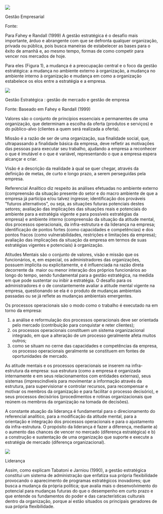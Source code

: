 [![](https://img.uninove.br/static/0/0/0/0/0/0/0/3/3/9/6/339620/25537.png)](https://img.uninove.br/static/0/0/0/0/0/0/0/3/3/9/6/339620/25537.png)

Gestão Empresarial

Fonte:

Para Fahey e Randall (1999) A gestão estratégica é o desafio mais importante, árduo e abrangente com que se defronta qualquer organização, privada ou pública, pois busca maneiras de estabelecer as bases para o êxito de amanhã e, ao mesmo tempo, formas de como competir para vencer nos mercados de hoje.

Para eles (Figura 1), a mudança é a preocupação central e o foco da gestão estratégica: a mudança no ambiente externo à organização, a mudança no ambiente interno à organização e mudança em como a organização estabelece os elos entre a estratégia e a empresa.

[![](https://img.uninove.br/static/0/0/0/0/0/0/0/3/3/9/6/339619/25579.png)](https://img.uninove.br/static/0/0/0/0/0/0/0/3/3/9/6/339619/25579.png)

Gestão Estratégica : gestão de mercado e gestão de empresa

Fonte: Baseado em Fahey e Randall (1999)

Valores são o conjunto de princípios essenciais e permanentes de uma organização, que determinam a escolha da oferta (produtos e serviços) e do público-alvo (clientes a quem será realizada a oferta).

Missão é a razão de ser de uma organização, sua finalidade social, que, ultrapassando a finalidade básica da empresa, deve refletir as motivações das pessoas para executar seu trabalho, ajudando a empresa a reconhecer o que é imutável e o que é variável, representando o que a empresa espera alcançar e criar.

Visão é a descrição da realidade à qual se quer chegar, através da definição de metas, de curto e longo prazo, a serem perseguidas pela empresa.

Referencial Analítico diz respeito às análises efetuadas no ambiente externo (compreensão da situação presente do setor e do macro ambiente de que a empresa já participa e/ou talvez ingresse; identificação dos prováveis "futuros alternativos", ou seja, as situações futuras potenciais destes setores; avaliação das implicações das situações reais e potenciais do ambiente para a estratégia vigente e para possíveis estratégias da empresa) e ambiente interno (compreensão da situação da atitude mental, dos processos operacionais, da infra-estrutura e da liderança na empresa; identificação de pontos fortes (como capacidades e competências) e dos pontos fracos (como vulnerabilidades, restrições e limitações da empresa); avaliação das implicações da situação da empresa em termos de suas estratégias vigentes e potenciais) à organização.

Atitudes Mentais são o conjunto de valores, visão e missão que os funcionários, e, em especial, os administradores das organizações, possuem implícita ou explicitamente, e é influenciada na razão direta decorrente da  maior ou menor interação dos próprios funcionários ao longo do tempo, sendo fundamental para a gestão estratégica, na medida em que pode sustentar ou inibir a estratégia. O desafio para os administradores é o de constantemente avaliar a atitude mental vigente na empresa, questionando se ela é o produto de mudanças ambientais passadas ou se já reflete as mudanças ambientais emergentes.

Os processos operacionais são o modo como o trabalho é executado na em torno da empresa:

1. a análise e reformulação dos processos operacionais deve ser orientada pelo mercado (contribuição para conquistar e reter clientes);
2. os processos operacionais constituem um sistema organizacional integrado, em que a alteração de um processo geralmente afeta muitos outros;
3. como se situam no cerne das capacidades e competências da empresa, os processo operacionais geralmente se constituem em fontes de oportunidades de mercado.

As atitude mentais e os processos operacionais se inserem na infra-estrutura da empresa: sua estrutura (como a empresa é organizada internamente e em seus relacionamentos com entidades externas), seus sistemas (imprescindíveis para movimentar a informação através da estrutura, para supervisionar e controlar recursos, para recompensar e motivar os membros da organização e para facilitar o processo decisório), e seus processos decisórios (procedimentos e rotinas organizacionais que reúnem os membros da organização na tomada de decisões).

A constante atuação da liderança é fundamental para o direcionamento do referencial analítico, para a modificação da atitude mental, para a orientação e integração dos processos operacionais e para o ajustamento da infra-estrutura. O propósito da liderança é fazer a diferença, mediante a) o aumento das chances de vencer no mercado (diferença estratégica) e b) a construção e sustentação de uma organização que suporte e execute a estratégia de mercado (diferença organizacional).

[![](https://img.uninove.br/static/0/0/0/0/0/0/0/1/7/4/0/174016/i01_49578.jpg)](https://img.uninove.br/static/0/0/0/0/0/0/0/1/7/4/0/174016/i01_49578.jpg)

Liderança

Assim, como explicam Tabatoni e Jarniou (1990), a gestão estratégica constitui um sistema de administração que enfatiza sua própria flexibilidade provocando o aparecimento de programas estratégicos inovadores; que busca a mudança da própria política; que avalia mais o desenvolvimento do potencial para mudanças futuras do que o desempenho em curto prazo e que entende os fundamentos do poder e das características culturais dentro da organização, porque aí estão situados os principais geradores de sua própria flexibilidade.
